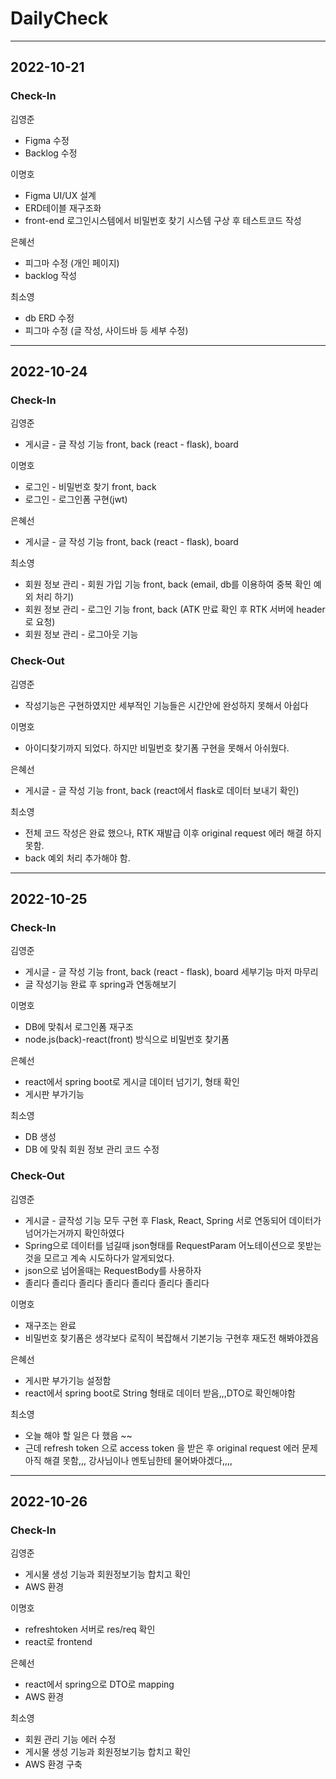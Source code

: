 # DailyCheck
---
## 2022-10-21
### Check-In
김영준
- Figma 수정
- Backlog 수정

이명호
- Figma UI/UX 설계
- ERD테이블 재구조화
- front-end 로그인시스템에서 비밀번호 찾기 시스템 구상 후 테스트코드 작성

은혜선
- 피그마 수정 (개인 페이지)
- backlog 작성

최소영
- db ERD 수정
- 피그마 수정 (글 작성, 사이드바 등 세부 수정)
---
## 2022-10-24
### Check-In
김영준
- 게시글 - 글 작성 기능 front, back (react - flask), board 

이명호
- 로그인 - 비밀번호 찾기 front, back
- 로그인 - 로그인폼 구현(jwt)

은혜선
- 게시글 - 글 작성 기능 front, back (react - flask), board 

최소영
- 회원 정보 관리 - 회원 가입 기능 front, back (email, db를 이용하여 중복 확인 예외 처리 하기)
- 회원 정보 관리 - 로그인 기능 front, back (ATK 만료 확인 후 RTK 서버에 header 로 요청)
- 회원 정보 관리 - 로그아웃 기능

### Check-Out

김영준
- 작성기능은 구현하였지만 세부적인 기능들은 시간안에 완성하지 못해서 아쉽다

이명호
- 아이디찾기까지 되었다. 하지만 비밀번호 찾기폼 구현을 못해서 아쉬웠다.

은혜선
- 게시글 - 글 작성 기능 front, back (react에서 flask로 데이터 보내기 확인)

최소영
- 전체 코드 작성은 완료 했으나, RTK 재발급 이후 original request 에러 해결 하지 못함. 
- back 예외 처리 추가해야 함.
---
## 2022-10-25
### Check-In
김영준
- 게시글 - 글 작성 기능 front, back (react - flask), board 세부기능 마저 마무리
- 글 작성기능 완료 후 spring과 연동해보기

이명호
- DB에 맞춰서 로그인폼 재구조
- node.js(back)-react(front) 방식으로 비밀번호 찾기폼 

은혜선
- react에서 spring boot로 게시글 데이터 넘기기, 형태 확인
- 게시판 부가기능 

최소영
- DB 생성
- DB 에 맞춰 회원 정보 관리 코드 수정

### Check-Out

김영준
- 게시글 - 글작성 기능 모두 구현 후 Flask, React, Spring 서로 연동되어 데이터가 넘어가는거까지 확인하였다
- Spring으로 데이터를 넘길때 json형태를 RequestParam 어노테이션으로 못받는것을 모르고 계속 시도하다가 알게되었다.
- json으로 넘어올때는 RequestBody를 사용하자   
- 졸리다 졸리다 졸리다 졸리다 졸리다 졸리다 졸리다 

이명호
- 재구조는 완료
- 비밀번호 찾기폼은 생각보다 로직이 복잡해서 기본기능 구현후 재도전 해봐야겠음

은혜선
- 게시판 부가기능 설정함
- react에서 spring boot로 String 형태로 데이터 받음,,,DTO로 확인해야함



최소영
- 오늘 해야 할 일은 다 했음 ~~ 
- 근데 refresh token 으로 access token 을 받은 후 original request 에러 문제 아직 해결 못함,,, 강사님이나 멘토님한테 물어봐야겠다,,,,

---
## 2022-10-26
### Check-In
김영준
- 게시물 생성 기능과 회원정보기능 합치고 확인
- AWS 환경 

이명호
- refreshtoken 서버로 res/req 확인
- react로 frontend

은혜선
- react에서 spring으로 DTO로 mapping 
- AWS 환경 

최소영
- 회원 관리 기능 에러 수정
- 게시물 생성 기능과 회원정보기능 합치고 확인
- AWS 환경 구축
